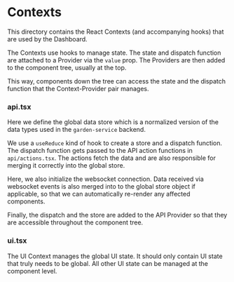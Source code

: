 # Contexts

This directory contains the React Contexts (and accompanying hooks) that are used by the Dashboard.

The Contexts use hooks to manage state. The state and dispatch function are attached to a Provider via the `value` prop. The Providers are then added to the component tree, usually at the top.

This way, components down the tree can access the state and the dispatch function that the Context-Provider pair manages.

### api.tsx

Here we define the global data store which is a normalized version of the data types used in the `garden-service` backend.

We use a `useReduce` kind of hook to create a store and a dispatch function. The dispatch function gets passed to the API action functions in `api/actions.tsx`. The actions fetch the data and are also responsible for merging it correctly into the global store.

Here, we also initialize the websocket connection. Data received via websocket events is also merged into to the global store object if applicable, so that we can automatically re-render any affected components.

Finally, the dispatch and the store are added to the API Provider so that they are accessible throughout the component tree.

### ui.tsx

The UI Context manages the global UI state. It should only contain UI state that truly needs to be global. All other UI state can be managed at the component level.
